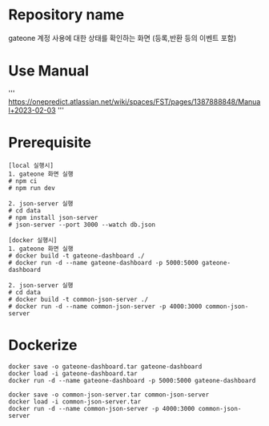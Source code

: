 # Repository name
gateone 계정 사용에 대한 상태를 확인하는 화면 (등록,반환 등의 이벤트 포함)

# Use Manual
'''
https://onepredict.atlassian.net/wiki/spaces/FST/pages/1387888848/Manual+2023-02-03
'''

# Prerequisite
```
[local 실행시]
1. gateone 화면 실행
# npm ci
# npm run dev

2. json-server 실행
# cd data
# npm install json-server
# json-server --port 3000 --watch db.json

[docker 실행시]
1. gateone 화면 실행
# docker build -t gateone-dashboard ./
# docker run -d --name gateone-dashboard -p 5000:5000 gateone-dashboard

2. json-server 실행
# cd data
# docker build -t common-json-server ./
# docker run -d --name common-json-server -p 4000:3000 common-json-server
```

# Dockerize
```
docker save -o gateone-dashboard.tar gateone-dashboard
docker load -i gateone-dashboard.tar
docker run -d --name gateone-dashboard -p 5000:5000 gateone-dashboard

docker save -o common-json-server.tar common-json-server
docker load -i common-json-server.tar
docker run -d --name common-json-server -p 4000:3000 common-json-server
```
